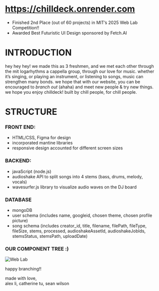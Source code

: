 # https://chilldeck.onrender.com

- Finished 2nd Place (out of 60 projects) in MIT’s 2025 Web Lab Competition!!
- Awarded Best Futuristic UI Design sponsored by Fetch.AI

# INTRODUCTION

hey hey hey! we made this as 3 freshmen, and we met each other through the mit logarhythms a cappella group, through our love for music. whether it’s singing, or playing an instrument, or listening to songs, music can strengthen many bonds. we hope that with our website, you can be encouraged to _branch out_ (ahaha) and meet new people & try new things. we hope you enjoy chilldeck! built by chill people, for chill people.

# STRUCTURE

### FRONT END:

- HTML/CSS, Figma for design
- incorporated mantine libraries
- responsive design accounted for different screen sizes

### BACKEND:

- javaScript (node.js)
- audioshake API to split songs into 4 stems (bass, drums, melody, vocals)
- wavesurfer.js library to visualize audio waves on the DJ board

### DATABASE

- mongoDB
- user schema (includes name, googleid, chosen theme, chosen profile picture)
- song schema (includes creator_id, title, filename, filePath, fileType, fileSize, stems, processed, audioshakeAssetId, audioshakeJobIds, stemsStatus, stemsPath, uploadDate)

### OUR COMPONENT TREE :)

![Web Lab](https://github.com/user-attachments/assets/df762c61-e9bb-45c5-a16d-e97ebf7930db)

happy branching!!

made with love, </br>
alex li, catherine tu, sean wilson
